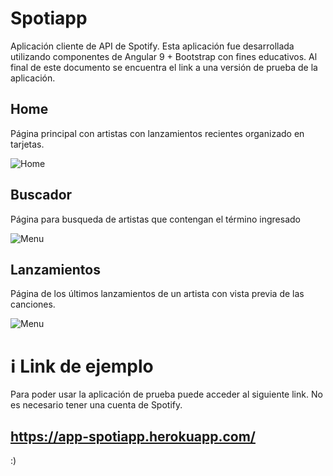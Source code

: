 # Spotiapp

Aplicación cliente de API de Spotify. Esta aplicación fue desarrollada utilizando componentes de Angular 9 + Bootstrap con fines educativos.
Al final de este documento se encuentra el link a una versión de prueba de la aplicación.

## Home

Página principal con artistas con lanzamientos recientes organizado en tarjetas.

![Home](https://firebasestorage.googleapis.com/v0/b/web-apps---practica.appspot.com/o/spotiapp1.png?alt=media&token=8f0c0bcc-eecc-4928-b6f0-4d37ce48c7eb "Home")

## Buscador

Página para busqueda de artistas que contengan el término ingresado

![Menu](https://firebasestorage.googleapis.com/v0/b/web-apps---practica.appspot.com/o/spotiapp2.png?alt=media&token=53b2e6d8-e947-4346-bfa8-51b16e7fd6d1 "Buscador")

## Lanzamientos

Página de los últimos lanzamientos de un artista con vista previa de las canciones.

![Menu](https://firebasestorage.googleapis.com/v0/b/web-apps---practica.appspot.com/o/spotiapp3.png?alt=media&token=fdaa35c0-0c11-456c-b478-dbacd21df13f "Lanzamientos")

# :information_source: Link de ejemplo

Para poder usar la aplicación de prueba puede acceder al siguiente link. No es necesario tener una cuenta de Spotify.

## https://app-spotiapp.herokuapp.com/

:)
